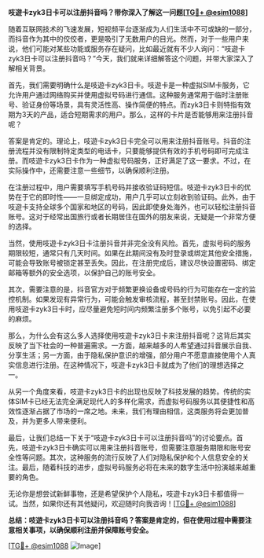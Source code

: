 **吱遊卡zyk3日卡可以注册抖音吗？带你深入了解这一问题[[TG💪+ @esim1088](https://t.me/s/esim1088)]**

随着互联网技术的飞速发展，短视频平台逐渐成为人们生活中不可或缺的一部分，而抖音作为其中的佼佼者，更是吸引了无数用户的目光。然而，对于一些用户来说，他们可能对某些功能或服务存在疑问，比如最近就有不少人询问：“吱遊卡zyk3日卡可以注册抖音吗？”今天，我们就来详细解答这个问题，并带大家深入了解相关背景。

首先，我们需要明确什么是吱遊卡zyk3日卡。吱遊卡是一种虚拟SIM卡服务，它允许用户通过网络购买并使用虚拟号码进行通信。这种服务通常用于临时注册账号、验证身份等场景，具有灵活性高、操作简便的特点。而zyk3日卡则特指有效期为3天的产品，适合短期需求的用户。那么，这样的卡片是否能够用来注册抖音呢？

答案是肯定的。理论上，吱遊卡zyk3日卡完全可以用来注册抖音账号。抖音的注册流程并没有限制特定类型的电话卡，只要能够提供有效的手机号码即可完成注册。而吱遊卡zyk3日卡作为一种虚拟号码服务，正好满足了这一要求。不过，在实际操作中，还需要注意一些细节，以确保顺利注册。

在注册过程中，用户需要填写手机号码并接收验证码短信。吱遊卡zyk3日卡的优势在于它的即时性——一旦绑定成功，用户几乎可以立刻收到验证码。此外，由于吱遊卡支持全球多个国家和地区的号码，因此即使身处海外，也可以轻松注册抖音账号。这对于经常出国旅行或者长期居住在国外的朋友来说，无疑是一个非常方便的选择。

当然，使用吱遊卡zyk3日卡注册抖音并非完全没有风险。首先，虚拟号码的服务期限较短，通常只有几天时间。如果在此期间没有及时登录或绑定其他安全措施，可能会导致账号被锁定甚至丢失。因此，在注册完成后，建议尽快设置密码、绑定邮箱等额外的安全选项，以保护自己的账号安全。

其次，需要注意的是，抖音官方对于频繁更换设备或号码的行为可能存在一定的监控机制。如果发现有异常行为，可能会触发审核流程，甚至封禁账号。因此，在使用吱遊卡zyk3日卡时，应尽量避免短时间内频繁注册多个账号，以免引起不必要的麻烦。

那么，为什么会有这么多人选择使用吱遊卡zyk3日卡来注册抖音呢？这背后其实反映了当下社会的一种普遍需求。一方面，越来越多的人希望通过抖音展示自我、分享生活；另一方面，由于隐私保护意识的增强，部分用户不愿意直接使用个人真实信息进行注册。在这种情况下，吱遊卡zyk3日卡就成为了他们的理想选择之一。

从另一个角度来看，吱遊卡zyk3日卡的出现也反映了科技发展的趋势。传统的实体SIM卡已经无法完全满足现代人的多样化需求，而虚拟号码服务以其便捷性和高效性逐渐占据了市场的一席之地。未来，我们有理由相信，这类服务将会更加普及，并为更多人带来便利。

最后，让我们总结一下关于“吱遊卡zyk3日卡可以注册抖音吗”的讨论要点。首先，吱遊卡zyk3日卡确实可以用来注册抖音账号，但需要注意服务期限和账号安全性等问题。其次，这种服务的流行反映了人们对隐私保护和个人信息安全的关注。最后，随着科技的进步，虚拟号码服务必将在未来的数字生活中扮演越来越重要的角色。

无论你是想尝试新鲜事物，还是希望保护个人隐私，吱遊卡zyk3日卡都值得一试。当然，如果你还有其他疑问，欢迎随时向我咨询！[[TG💪+ @esim1088](https://t.me/s/esim1088)]

**总结：吱遊卡zyk3日卡可以注册抖音吗？答案是肯定的，但在使用过程中需要注意相关事项，以确保顺利注册并保障账号安全。**

[[TG💪+ @esim1088](https://t.me/s/esim1088) ![Image](https://i.postimg.cc/4NQfJmqS/Snipaste-2025-05-13-00-14-12.png)]